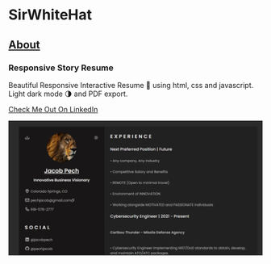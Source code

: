 # SirWhiteHat 
## [About](https://think-tank-consulting.com/sirwhitehat/)
### Responsive Story Resume 
Beautiful Responsive Interactive Resume 📄 using html, css and javascript. Light dark mode 🌗 and PDF export.

[Check Me Out On LinkedIn](https://www.linkedin.com/in/SirWhiteHat/)

![Resume cv](/preview.png)
